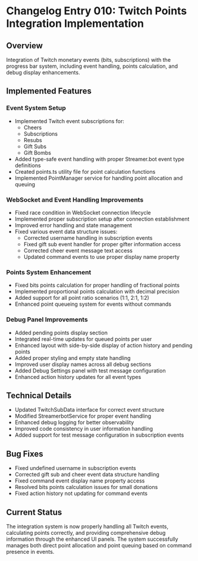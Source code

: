 # Changelog Entry 010: Twitch Points Integration Implementation

## Overview
Integration of Twitch monetary events (bits, subscriptions) with the progress bar system, including event handling, points calculation, and debug display enhancements.

## Implemented Features

### Event System Setup
- Implemented Twitch event subscriptions for:
  - Cheers
  - Subscriptions
  - Resubs
  - Gift Subs
  - Gift Bombs
- Added type-safe event handling with proper Streamer.bot event type definitions
- Created points.ts utility file for point calculation functions
- Implemented PointManager service for handling point allocation and queuing

### WebSocket and Event Handling Improvements
- Fixed race condition in WebSocket connection lifecycle
- Implemented proper subscription setup after connection establishment
- Improved error handling and state management
- Fixed various event data structure issues:
  - Corrected username handling in subscription events
  - Fixed gift sub event handler for proper gifter information access
  - Corrected cheer event message text access
  - Updated command events to use proper display name property

### Points System Enhancement
- Fixed bits points calculation for proper handling of fractional points
- Implemented proportional points calculation with decimal precision
- Added support for all point ratio scenarios (1:1, 2:1, 1:2)
- Enhanced point queueing system for events without commands

### Debug Panel Improvements
- Added pending points display section
- Integrated real-time updates for queued points per user
- Enhanced layout with side-by-side display of action history and pending points
- Added proper styling and empty state handling
- Improved user display names across all debug sections
- Added Debug Settings panel with test message configuration
- Enhanced action history updates for all event types

## Technical Details
- Updated TwitchSubData interface for correct event structure
- Modified StreamerbotService for proper event handling
- Enhanced debug logging for better observability
- Improved code consistency in user information handling
- Added support for test message configuration in subscription events

## Bug Fixes
- Fixed undefined username in subscription events
- Corrected gift sub and cheer event data structure handling
- Fixed command event display name property access
- Resolved bits points calculation issues for small donations
- Fixed action history not updating for command events

## Current Status
The integration system is now properly handling all Twitch events, calculating points correctly, and providing comprehensive debug information through the enhanced UI panels. The system successfully manages both direct point allocation and point queuing based on command presence in events.